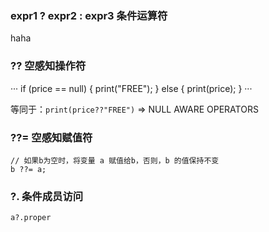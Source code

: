 ### expr1 ? expr2 : expr3 条件运算符

haha

### ?? 空感知操作符

···
if (price == null) {
   print("FREE");
} else {
   print(price);
}
···

等同于：`print(price??"FREE")`  => NULL AWARE OPERATORS

### ??= 空感知赋值符

```
// 如果b为空时，将变量 a 赋值给b，否则，b 的值保持不变
b ??= a;
```

### ?. 条件成员访问

```
a?.proper
```

